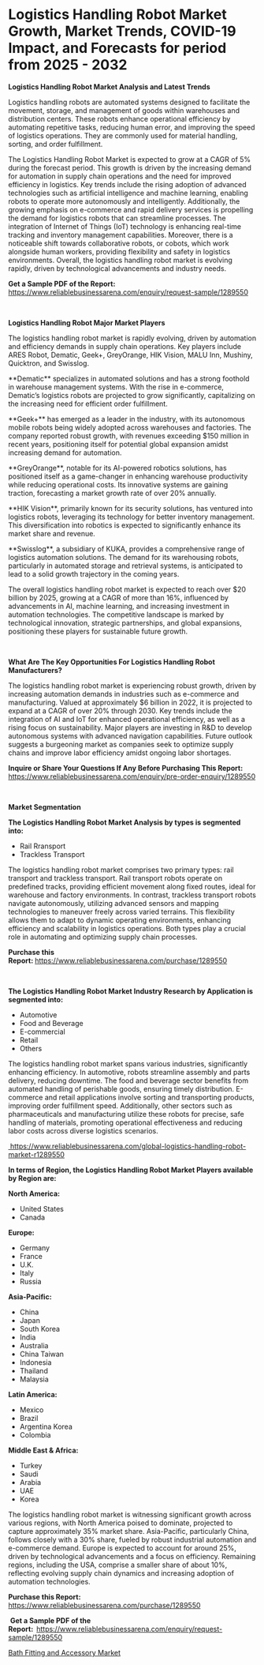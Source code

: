 <p><h1>Logistics Handling Robot Market Growth, Market Trends, COVID-19 Impact, and Forecasts for period from 2025 - 2032</h1></p><p><strong>Logistics Handling Robot Market Analysis and Latest Trends</strong></p>
<p><p>Logistics handling robots are automated systems designed to facilitate the movement, storage, and management of goods within warehouses and distribution centers. These robots enhance operational efficiency by automating repetitive tasks, reducing human error, and improving the speed of logistics operations. They are commonly used for material handling, sorting, and order fulfillment.</p><p>The Logistics Handling Robot Market is expected to grow at a CAGR of 5% during the forecast period. This growth is driven by the increasing demand for automation in supply chain operations and the need for improved efficiency in logistics. Key trends include the rising adoption of advanced technologies such as artificial intelligence and machine learning, enabling robots to operate more autonomously and intelligently. Additionally, the growing emphasis on e-commerce and rapid delivery services is propelling the demand for logistics robots that can streamline processes. The integration of Internet of Things (IoT) technology is enhancing real-time tracking and inventory management capabilities. Moreover, there is a noticeable shift towards collaborative robots, or cobots, which work alongside human workers, providing flexibility and safety in logistics environments. Overall, the logistics handling robot market is evolving rapidly, driven by technological advancements and industry needs.</p></p>
<p><strong>Get a Sample PDF of the Report:&nbsp;</strong> <a href="https://www.reliablebusinessarena.com/enquiry/request-sample/1289550?utm_campaign=2532&utm_medium=2&utm_source=Github&utm_content=ia&utm_term=29032025&utm_id=logistics-handling-robot">https://www.reliablebusinessarena.com/enquiry/request-sample/1289550</a></p>
<p>&nbsp;</p>
<p><strong>Logistics Handling Robot Major Market Players</strong></p>
<p><p>The logistics handling robot market is rapidly evolving, driven by automation and efficiency demands in supply chain operations. Key players include ARES Robot, Dematic, Geek+, GreyOrange, HIK Vision, MALU Inn, Mushiny, Quicktron, and Swisslog. </p><p>**Dematic** specializes in automated solutions and has a strong foothold in warehouse management systems. With the rise in e-commerce, Dematic’s logistics robots are projected to grow significantly, capitalizing on the increasing need for efficient order fulfillment. </p><p>**Geek+** has emerged as a leader in the industry, with its autonomous mobile robots being widely adopted across warehouses and factories. The company reported robust growth, with revenues exceeding $150 million in recent years, positioning itself for potential global expansion amidst increasing demand for automation.</p><p>**GreyOrange**, notable for its AI-powered robotics solutions, has positioned itself as a game-changer in enhancing warehouse productivity while reducing operational costs. Its innovative systems are gaining traction, forecasting a market growth rate of over 20% annually.</p><p>**HIK Vision**, primarily known for its security solutions, has ventured into logistics robots, leveraging its technology for better inventory management. This diversification into robotics is expected to significantly enhance its market share and revenue.</p><p>**Swisslog**, a subsidiary of KUKA, provides a comprehensive range of logistics automation solutions. The demand for its warehousing robots, particularly in automated storage and retrieval systems, is anticipated to lead to a solid growth trajectory in the coming years.</p><p>The overall logistics handling robot market is expected to reach over $20 billion by 2025, growing at a CAGR of more than 16%, influenced by advancements in AI, machine learning, and increasing investment in automation technologies. The competitive landscape is marked by technological innovation, strategic partnerships, and global expansions, positioning these players for sustainable future growth.</p></p>
<p>&nbsp;</p>
<p><strong>What Are The Key Opportunities For Logistics Handling Robot Manufacturers?</strong></p>
<p><p>The logistics handling robot market is experiencing robust growth, driven by increasing automation demands in industries such as e-commerce and manufacturing. Valued at approximately $6 billion in 2022, it is projected to expand at a CAGR of over 20% through 2030. Key trends include the integration of AI and IoT for enhanced operational efficiency, as well as a rising focus on sustainability. Major players are investing in R&D to develop autonomous systems with advanced navigation capabilities. Future outlook suggests a burgeoning market as companies seek to optimize supply chains and improve labor efficiency amidst ongoing labor shortages.</p></p>
<p><strong>Inquire or Share Your Questions If Any Before Purchasing This Report:</strong> <a href="https://www.reliablebusinessarena.com/enquiry/pre-order-enquiry/1289550?utm_campaign=2532&utm_medium=2&utm_source=Github&utm_content=ia&utm_term=29032025&utm_id=logistics-handling-robot">https://www.reliablebusinessarena.com/enquiry/pre-order-enquiry/1289550</a></p>
<p>&nbsp;</p>
<p><strong>Market Segmentation</strong></p>
<p><strong>The Logistics Handling Robot Market Analysis by types is segmented into:</strong></p>
<p><ul><li>Rail Rransport</li><li>Trackless Transport</li></ul></p>
<p><p>The logistics handling robot market comprises two primary types: rail transport and trackless transport. Rail transport robots operate on predefined tracks, providing efficient movement along fixed routes, ideal for warehouse and factory environments. In contrast, trackless transport robots navigate autonomously, utilizing advanced sensors and mapping technologies to maneuver freely across varied terrains. This flexibility allows them to adapt to dynamic operating environments, enhancing efficiency and scalability in logistics operations. Both types play a crucial role in automating and optimizing supply chain processes.</p></p>
<p><strong>Purchase this Report:&nbsp;</strong><a href="https://www.reliablebusinessarena.com/purchase/1289550?utm_campaign=2532&utm_medium=2&utm_source=Github&utm_content=ia&utm_term=29032025&utm_id=logistics-handling-robot">https://www.reliablebusinessarena.com/purchase/1289550</a></p>
<p>&nbsp;</p>
<p><strong>The Logistics Handling Robot Market Industry Research by Application is segmented into:</strong></p>
<p><ul><li>Automotive</li><li>Food and Beverage</li><li>E-commercial</li><li>Retail</li><li>Others</li></ul></p>
<p><p>The logistics handling robot market spans various industries, significantly enhancing efficiency. In automotive, robots streamline assembly and parts delivery, reducing downtime. The food and beverage sector benefits from automated handling of perishable goods, ensuring timely distribution. E-commerce and retail applications involve sorting and transporting products, improving order fulfillment speed. Additionally, other sectors such as pharmaceuticals and manufacturing utilize these robots for precise, safe handling of materials, promoting operational effectiveness and reducing labor costs across diverse logistics scenarios.</p></p>
<p><a href="https://www.reliablebusinessarena.com/global-logistics-handling-robot-market-r1289550?utm_campaign=2532&utm_medium=2&utm_source=Github&utm_content=ia&utm_term=29032025&utm_id=logistics-handling-robot">&nbsp;https://www.reliablebusinessarena.com/global-logistics-handling-robot-market-r1289550</a></p>
<p><strong>In terms of Region, the Logistics Handling Robot Market Players available by Region are:</strong></p>
<p>
    <p> <strong> North America: </strong>
        <ul>
            <li>United States</li>
            <li>Canada</li>
        </ul>
        </p> 
    <p> <strong> Europe: </strong>
        <ul>
            <li>Germany</li>
            <li>France</li>
            <li>U.K.</li>
            <li>Italy</li>
            <li>Russia</li>
        </ul>
        </p> 
    <p> <strong> Asia-Pacific: </strong>
        <ul>
            <li>China</li>
            <li>Japan</li>
            <li>South Korea</li>
            <li>India</li>
            <li>Australia</li>
            <li>China Taiwan</li>
            <li>Indonesia</li>
            <li>Thailand</li>
            <li>Malaysia</li>
        </ul>
        </p> 
    <p> <strong> Latin America: </strong>
        <ul>
            <li>Mexico</li>
            <li>Brazil</li>
            <li>Argentina Korea</li>
            <li>Colombia</li>
        </ul>
        </p> 
    <p> <strong> Middle East & Africa: </strong>
        <ul>
            <li>Turkey</li>
            <li>Saudi</li>
            <li>Arabia</li>
            <li>UAE</li>
            <li>Korea</li>
        </ul>
    </p>
    </p>
<p><p>The logistics handling robot market is witnessing significant growth across various regions, with North America poised to dominate, projected to capture approximately 35% market share. Asia-Pacific, particularly China, follows closely with a 30% share, fueled by robust industrial automation and e-commerce demand. Europe is expected to account for around 25%, driven by technological advancements and a focus on efficiency. Remaining regions, including the USA, comprise a smaller share of about 10%, reflecting evolving supply chain dynamics and increasing adoption of automation technologies.</p></p>
<p><strong>Purchase this Report: </strong><a href="https://www.reliablebusinessarena.com/purchase/1289550?utm_campaign=2532&utm_medium=2&utm_source=Github&utm_content=ia&utm_term=29032025&utm_id=logistics-handling-robot">https://www.reliablebusinessarena.com/purchase/1289550</a></p>
<p>&nbsp;<strong>Get a Sample PDF of the Report:&nbsp;&nbsp;</strong><a href="https://www.reliablebusinessarena.com/enquiry/request-sample/1289550?utm_campaign=2532&utm_medium=2&utm_source=Github&utm_content=ia&utm_term=29032025&utm_id=logistics-handling-robot">https://www.reliablebusinessarena.com/enquiry/request-sample/1289550</a></p>
<p><strong></strong></p>
<p><p><a href="https://github.com/mayabungard8092/Market-Research-Report-List-1/blob/main/bath-fitting-and-accessory-market.md?utm_campaign=2532&utm_medium=2&utm_source=Github&utm_content=ia&utm_term=29032025&utm_id=logistics-handling-robot">Bath Fitting and Accessory Market</a></p></p>